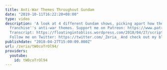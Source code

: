 ```yaml
---
title: Anti-War Themes Throughout Gundam
date: "2019-10-11T16:22:20+08:00"
type: video
description: 'A look at 4 different Gundam shows, picking apart how they handle the
  franchise''s anti-war themes. Support me on Patreon: https://www.patreon.com/Zeria
  Transcript: https://floatingintobliss.wordpress.com/2018/04/27/script-anti-war-execution-across-gundam/
  Follow me on Twitter: https://twitter.com/_Zeria_ And check out my blog: https://floatingintobliss.wordpress.com/'
publishdate: "2018-04-27T15:00:09.000Z"
url: /zeria/tW0coTrOl94/
providers:
  youtube:
    id: tW0coTrOl94
---
```

